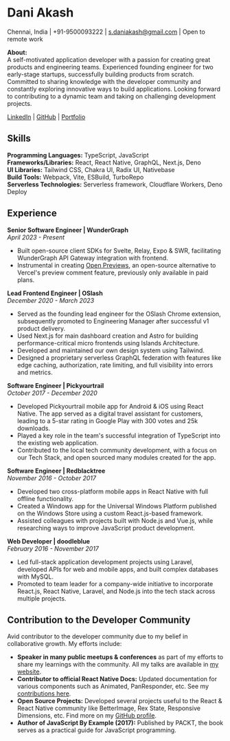 # Dani Akash
Chennai, India | +91-9500093222 | s.daniakash@gmail.com | Open to remote work

**About:**  
A self-motivated application developer with a passion for creating great products and engineering teams. Experienced founding engineer for two early-stage startups, successfully building products from scratch. Committed to sharing knowledge with the developer community and constantly exploring innovative ways to build applications. Looking forward to contributing to a dynamic team and taking on challenging development projects.

[LinkedIn](linkedin.com/in/daniakash) | [GitHub](github.com/daniakash) | [Portfolio](daniakash.github.io)

## Skills
**Programming Languages:** TypeScript, JavaScript  
**Frameworks/Libraries:** React, React Native, GraphQL, Next.js, Deno  
**UI Libraries:** Tailwind CSS, Chakra UI, Radix UI, Nativebase  
**Build Tools:** Webpack, Vite, ESBuild, TurboRepo  
**Serverless Technologies:** Serverless framework, Cloudflare Workers, Deno Deploy

## Experience
**Senior Software Engineer | WunderGraph**  
*April 2023 - Present*
- Built open-source client SDKs for Svelte, Relay, Expo & SWR, facilitating WunderGraph API Gateway integration with frontend.
- Instrumental in creating [Open Previews](https://www.openpreviews.com/), an open-source alternative to Vercel's preview comment feature, previously only available in paid plans.

**Lead Frontend Engineer | OSlash**  
*December 2020 - March 2023*
- Served as the founding lead engineer for the OSlash Chrome extension, subsequently promoted to Engineering Manager after successful v1 product delivery.
- Used Next.js for main dashboard creation and Astro for building performance-critical micro frontends using Islands Architecture.
- Developed and maintained our own design system using Tailwind.
- Designed a proprietary serverless GraphQL federation with features like edge caching, authorization, rate limiting, and full visibility into errors and metrics.

**Software Engineer | Pickyourtrail**  
*October 2017 - December 2020*
- Developed Pickyourtrail mobile app for Android & iOS using React Native. The app served as a digital travel assistant for customers, leading to a 5-star rating in Google Play with 300 votes and 25k downloads.
- Played a key role in the team's successful integration of TypeScript into the existing web application.
- Contributed to the local tech community development, with a focus on our Tech Stack, and open sourced many modules created for the app.

**Software Engineer | Redblacktree**  
*November 2016 - October 2017*
- Developed two cross-platform mobile apps in React Native with full offline functionality.
- Created a Windows app for the Universal Windows Platform published on the Windows Store using a custom React.js-based framework.
- Assisted colleagues with projects built with Node.js and Vue.js, while researching ways to improve JavaScript product development.

**Web Developer | doodleblue**  
*February 2016 - November 2017*
- Led full-stack application development projects using Laravel, developed APIs for web and mobile apps, and built complex databases with MySQL.
- Promoted to team leader for a company-wide initiative to incorporate React.js, React Native, Laravel, and Node.js into the tech stack across multiple projects.

## Contribution to the Developer Community
Avid contributor to the developer community due to my belief in collaborative growth. My efforts include:

- **Speaker in many public meetups & conferences** as part of my efforts to share my learnings with the community. All my talks are available in [my website](https://daniakash.github.io/speaking/).
- **Contributor to official React Native Docs:** Updated documentation for various components such as Animated, PanResponder, etc. See my [contributions here](https://github.com/facebook/react-native-website/issues/1579).
- **Open Source Projects:** Developed several projects useful to the React & React Native community like BetterImage, Rex State, Responsive Dimensions, etc. Find more on my [GitHub profile](github.com/daniakash).
- **Author of JavaScript By Example (2017):** Published by PACKT, the book serves as a practical guide for JavaScript programming.